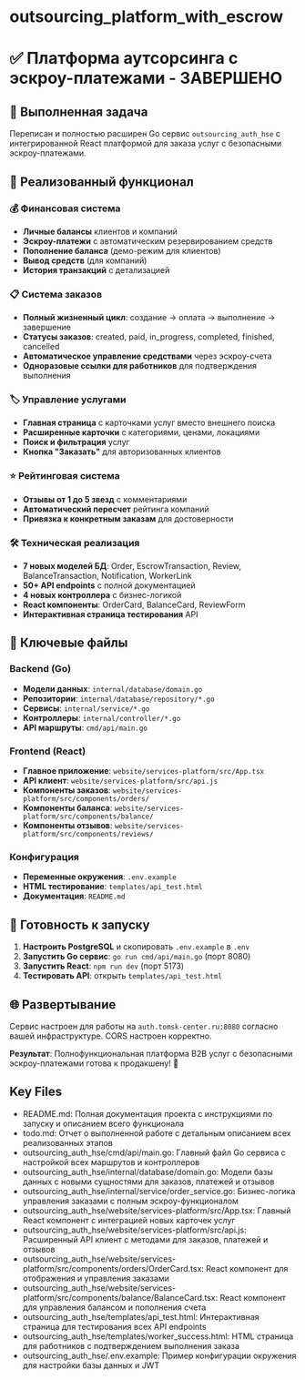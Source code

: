 # outsourcing_platform_with_escrow

# ✅ Платформа аутсорсинга с эскроу-платежами - ЗАВЕРШЕНО

## 🎯 Выполненная задача
Переписан и полностью расширен Go сервис `outsourcing_auth_hse` с интегрированной React платформой для заказа услуг с безопасными эскроу-платежами.

## 🚀 Реализованный функционал

### 💰 Финансовая система
- **Личные балансы** клиентов и компаний
- **Эскроу-платежи** с автоматическим резервированием средств
- **Пополнение баланса** (демо-режим для клиентов)
- **Вывод средств** (для компаний)
- **История транзакций** с детализацией

### 📋 Система заказов
- **Полный жизненный цикл**: создание → оплата → выполнение → завершение
- **Статусы заказов**: created, paid, in_progress, completed, finished, cancelled
- **Автоматическое управление средствами** через эскроу-счета
- **Одноразовые ссылки для работников** для подтверждения выполнения

### 🏷️ Управление услугами
- **Главная страница** с карточками услуг вместо внешнего поиска
- **Расширенные карточки** с категориями, ценами, локациями
- **Поиск и фильтрация** услуг
- **Кнопка "Заказать"** для авторизованных клиентов

### ⭐ Рейтинговая система
- **Отзывы от 1 до 5 звезд** с комментариями
- **Автоматический пересчет** рейтинга компаний
- **Привязка к конкретным заказам** для достоверности

### 🛠️ Техническая реализация
- **7 новых моделей БД**: Order, EscrowTransaction, Review, BalanceTransaction, Notification, WorkerLink
- **50+ API endpoints** с полной документацией
- **4 новых контроллера** с бизнес-логикой
- **React компоненты**: OrderCard, BalanceCard, ReviewForm
- **Интерактивная страница тестирования** API

## 📁 Ключевые файлы

### Backend (Go)
- **Модели данных**: `internal/database/domain.go`
- **Репозитории**: `internal/database/repository/*.go`
- **Сервисы**: `internal/service/*.go` 
- **Контроллеры**: `internal/controller/*.go`
- **API маршруты**: `cmd/api/main.go`

### Frontend (React)
- **Главное приложение**: `website/services-platform/src/App.tsx`
- **API клиент**: `website/services-platform/src/api.js`
- **Компоненты заказов**: `website/services-platform/src/components/orders/`
- **Компоненты баланса**: `website/services-platform/src/components/balance/`
- **Компоненты отзывов**: `website/services-platform/src/components/reviews/`

### Конфигурация
- **Переменные окружения**: `.env.example`
- **HTML тестирование**: `templates/api_test.html`
- **Документация**: `README.md`

## 🔧 Готовность к запуску
1. **Настроить PostgreSQL** и скопировать `.env.example` в `.env`
2. **Запустить Go сервис**: `go run cmd/api/main.go` (порт 8080)
3. **Запустить React**: `npm run dev` (порт 5173)
4. **Тестировать API**: открыть `templates/api_test.html`

## 🌐 Развертывание
Сервис настроен для работы на `auth.tomsk-center.ru:8080` согласно вашей инфраструктуре. CORS настроен корректно.

**Результат**: Полнофункциональная платформа B2B услуг с безопасными эскроу-платежами готова к продакшену! 🎉

## Key Files

- README.md: Полная документация проекта с инструкциями по запуску и описанием всего функционала
- todo.md: Отчет о выполненной работе с детальным описанием всех реализованных этапов
- outsourcing_auth_hse/cmd/api/main.go: Главный файл Go сервиса с настройкой всех маршрутов и контроллеров
- outsourcing_auth_hse/internal/database/domain.go: Модели базы данных с новыми сущностями для заказов, платежей и отзывов
- outsourcing_auth_hse/internal/service/order_service.go: Бизнес-логика управления заказами с полным эскроу-функционалом
- outsourcing_auth_hse/website/services-platform/src/App.tsx: Главный React компонент с интеграцией новых карточек услуг
- outsourcing_auth_hse/website/services-platform/src/api.js: Расширенный API клиент с методами для заказов, платежей и отзывов
- outsourcing_auth_hse/website/services-platform/src/components/orders/OrderCard.tsx: React компонент для отображения и управления заказами
- outsourcing_auth_hse/website/services-platform/src/components/balance/BalanceCard.tsx: React компонент для управления балансом и пополнения счета
- outsourcing_auth_hse/templates/api_test.html: Интерактивная страница для тестирования всех API endpoints
- outsourcing_auth_hse/templates/worker_success.html: HTML страница для работников с подтверждением выполнения заказа
- outsourcing_auth_hse/.env.example: Пример конфигурации окружения для настройки базы данных и JWT
